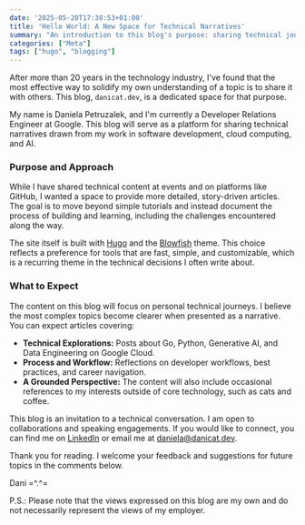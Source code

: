 ```yaml
---
date: '2025-05-20T17:38:53+01:00'
title: 'Hello World: A New Space for Technical Narratives'
summary: "An introduction to this blog's purpose: sharing technical journeys in software development, cloud computing, and AI."
categories: ["Meta"]
tags: ["hugo", "blogging"]
---
```


After more than 20 years in the technology industry, I've found that the most effective way to solidify my own understanding of a topic is to share it with others. This blog, `danicat.dev`, is a dedicated space for that purpose.

My name is Daniela Petruzalek, and I'm currently a Developer Relations Engineer at Google. This blog will serve as a platform for sharing technical narratives drawn from my work in software development, cloud computing, and AI.

### Purpose and Approach

While I have shared technical content at events and on platforms like GitHub, I wanted a space to provide more detailed, story-driven articles. The goal is to move beyond simple tutorials and instead document the process of building and learning, including the challenges encountered along the way.

The site itself is built with [Hugo](https://gohugo.io/) and the [Blowfish](https://blowfish.page/) theme. This choice reflects a preference for tools that are fast, simple, and customizable, which is a recurring theme in the technical decisions I often write about.

### What to Expect

The content on this blog will focus on personal technical journeys. I believe the most complex topics become clearer when presented as a narrative. You can expect articles covering:

*   **Technical Explorations:** Posts about Go, Python, Generative AI, and Data Engineering on Google Cloud.
*   **Process and Workflow:** Reflections on developer workflows, best practices, and career navigation.
*   **A Grounded Perspective:** The content will also include occasional references to my interests outside of core technology, such as cats and coffee.

This blog is an invitation to a technical conversation. I am open to collaborations and speaking engagements. If you would like to connect, you can find me on [LinkedIn](https://www.linkedin.com/in/petruzalek/) or email me at [daniela@danicat.dev](mailto:daniela@danicat.dev).

Thank you for reading. I welcome your feedback and suggestions for future topics in the comments below.

Dani =^.^=

P.S.: Please note that the views expressed on this blog are my own and do not necessarily represent the views of my employer.
